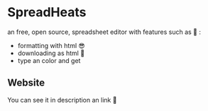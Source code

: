# SpreadHeats
an free, open source, spreadsheet editor with features such as 🎉 :
- formatting with html 😎
- downloading as html 🚨
- type an color and get

## Website 
You can see it in description an link 🔗 
